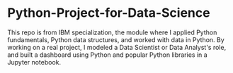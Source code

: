 # Python-Project-for-Data-Science
This repo is from IBM specialization, the module where I applied Python fundamentals, Python data structures, and worked with data in Python. By working on a real project, I modeled a Data Scientist or Data Analyst's role, and built a dashboard using Python and popular Python libraries in a Jupyter notebook.
